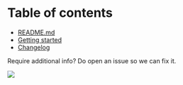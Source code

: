 
# Table of contents
- [README.md](README.md)
- [Getting started](getstarted.md)
- [Changelog](changelog.md)

Require additional info? Do open an issue so we can fix it.

![](https://dev.w3.org/SVG/tools/svgweb/samples/svg-files/betterplace.svg)

